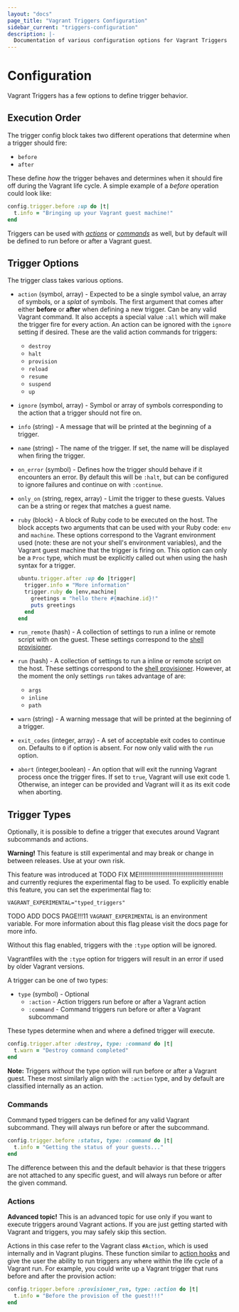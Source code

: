 ```yaml
---
layout: "docs"
page_title: "Vagrant Triggers Configuration"
sidebar_current: "triggers-configuration"
description: |-
  Documentation of various configuration options for Vagrant Triggers
---
```


# Configuration

Vagrant Triggers has a few options to define trigger behavior.

## Execution Order

The trigger config block takes two different operations that determine when a trigger
should fire:

* `before`
* `after`

These define _how_ the trigger behaves and determines when it should fire off during
the Vagrant life cycle. A simple example of a _before_ operation could look like:

```ruby
config.trigger.before :up do |t|
  t.info = "Bringing up your Vagrant guest machine!"
end
```

Triggers can be used with [_actions_](#actions) or [_commands_](#commands) as well,
but by default will be defined to run before or after a Vagrant guest.

## Trigger Options

The trigger class takes various options.

* `action` (symbol, array) - Expected to be a single symbol value, an array of symbols, or a _splat_ of symbols. The first argument that comes after either __before__ or __after__ when defining a new trigger. Can be any valid Vagrant command. It also accepts a special value `:all` which will make the trigger fire for every action. An action can be ignored with the `ignore` setting if desired. These are the valid action commands for triggers:

  - `destroy`
  - `halt`
  - `provision`
  - `reload`
  - `resume`
  - `suspend`
  - `up`

* `ignore` (symbol, array) - Symbol or array of symbols corresponding to the action that a trigger should not fire on.

* `info` (string) - A message that will be printed at the beginning of a trigger.

* `name` (string) - The name of the trigger. If set, the name will be displayed when firing the trigger.

* `on_error` (symbol) - Defines how the trigger should behave if it encounters an error. By default this will be `:halt`, but can be configured to ignore failures and continue on with `:continue`.

* `only_on` (string, regex, array) - Limit the trigger to these guests. Values can be a string or regex that matches a guest name.

* `ruby` (block) - A block of Ruby code to be executed on the host. The block accepts two arguments that can be used with your Ruby code: `env` and `machine`. These options correspond to the Vagrant environment used (note: these are not your shell's environment variables), and the Vagrant guest machine that the trigger is firing on. This option can only be a `Proc` type, which must be explicitly called out when using the hash syntax for a trigger.

    ```ruby
    ubuntu.trigger.after :up do |trigger|
      trigger.info = "More information"
      trigger.ruby do |env,machine|
        greetings = "hello there #{machine.id}!"
        puts greetings
      end
    end
    ```

* `run_remote` (hash) - A collection of settings to run a inline or remote script with on the guest. These settings correspond to the [shell provisioner](/docs/provisioning/shell.html).

* `run` (hash) - A collection of settings to run a inline or remote script on the host. These settings correspond to the [shell provisioner](/docs/provisioning/shell.html). However, at the moment the only settings `run` takes advantage of are:
  + `args`
  + `inline`
  + `path`

* `warn` (string) - A warning message that will be printed at the beginning of a trigger.

* `exit_codes` (integer, array) - A set of acceptable exit codes to continue on. Defaults to `0` if option is absent. For now only valid with the `run` option.

* `abort` (integer,boolean) - An option that will exit the running Vagrant process once the trigger fires. If set to `true`, Vagrant will use exit code 1. Otherwise, an integer can be provided and Vagrant will it as its exit code when aborting.

## Trigger Types

Optionally, it is possible to define a trigger that executes around Vagrant subcommands
and actions.

<div class="alert alert-warning">
  <strong>Warning!</strong> This feature is still experimental and may break or
  change in between releases. Use at your own risk.

  This feature was introduced at TODO FIX ME!!!!!!!!!!!!!!!!!!!!!!!!!!!!!!!!!!!!!!!!!!!!!!!
  and currently reqiures the experimental flag to be used. To explicitly enable this feature, you can set the experimental flag to:

  ```
  VAGRANT_EXPERIMENTAL="typed_triggers"
  ```

  TODO ADD DOCS PAGE!!!11
  `VAGRANT_EXPERIMENTAL` is an environment variable. For more information about this flag
  please visit the docs page for more info.

  Without this flag enabled, triggers with the `:type` option will be ignored.

  Vagrantfiles with the `:type` option for triggers will result in an error if
  used by older Vagrant versions.
</div>


A trigger can be one of two types:

* `type` (symbol) - Optional
  - `:action` - Action triggers run before or after a Vagrant action
  - `:command` - Command triggers run before or after a Vagrant subcommand

These types determine when and where a defined trigger will execute.

```ruby
config.trigger.after :destroy, type: :command do |t|
  t.warn = "Destroy command completed"
end
```

__Note:__ Triggers _without_ the type option will run before or after a
Vagrant guest. These most similarly align with the `:action` type, and by default
are classified internally as an action.

### Commands

Command typed triggers can be defined for any valid Vagrant subcommand. They will always
run before or after the subcommand.

```ruby
config.trigger.before :status, type: :command do |t|
  t.info = "Getting the status of your guests..."
end
```

The difference between this and the default behavior is that these triggers are
not attached to any specific guest, and will always run before or after the given
command.

### Actions

<div class="alert alert-warning">
  <strong>Advanced topic!</strong> This is an advanced topic for use only if
  you want to execute triggers around Vagrant actions. If you are just getting
  started with Vagrant and triggers, you may safely skip this section.
</div>

Actions in this case refer to the Vagrant class `#Action`, which is used internally
and in Vagrant plugins. These function similar to [action hooks](/docs/plugins/action-hooks.html)
and give the user the ability to run triggers any where within the life cycle of
a Vagrant run. For example, you could write up a Vagrant trigger that runs before
and after the provision action:

```ruby
config.trigger.before :provisioner_run, type: :action do |t|
  t.info = "Before the provision of the guest!!!"
end
```
